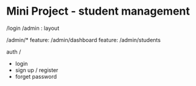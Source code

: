 # Mini Project - student management

/login
/admin : layout

/admin/\*
feature: /admin/dashboard
feature: /admin/students

auth /

- login
- sign up / register
- forget password
